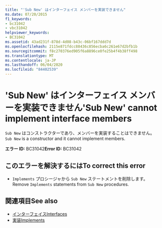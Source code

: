 ```yaml
---
title: "'Sub New' はインターフェイス メンバーを実装できません"
ms.date: 07/20/2015
f1_keywords:
- bc31042
- vbc31042
helpviewer_keywords:
- BC31042
ms.assetid: 43ad231f-878d-4d08-b43c-06bf167ddd7d
ms.openlocfilehash: 2115e871fdcc88436c856ecba6c261e67d2bfb1b
ms.sourcegitcommit: f8c270376ed905f6a8896ce0fe25b4f4b38ff498
ms.translationtype: MT
ms.contentlocale: ja-JP
ms.lasthandoff: 06/04/2020
ms.locfileid: "84402539"
---
```

# <a name="sub-new-cannot-implement-interface-members"></a><span data-ttu-id="b2a37-102">'Sub New' はインターフェイス メンバーを実装できません</span><span class="sxs-lookup"><span data-stu-id="b2a37-102">'Sub New' cannot implement interface members</span></span>
<span data-ttu-id="b2a37-103">`Sub New` はコンストラクターであり、メンバーを実装することはできません。</span><span class="sxs-lookup"><span data-stu-id="b2a37-103">`Sub New` is a constructor and it cannot implement members.</span></span>  
  
 <span data-ttu-id="b2a37-104">**エラー ID:** BC31042</span><span class="sxs-lookup"><span data-stu-id="b2a37-104">**Error ID:** BC31042</span></span>  
  
## <a name="to-correct-this-error"></a><span data-ttu-id="b2a37-105">このエラーを解決するには</span><span class="sxs-lookup"><span data-stu-id="b2a37-105">To correct this error</span></span>  
  
- <span data-ttu-id="b2a37-106">`Implements` プロシージャから `Sub New` ステートメントを削除します。</span><span class="sxs-lookup"><span data-stu-id="b2a37-106">Remove `Implements` statements from `Sub New` procedures.</span></span>  
  
## <a name="see-also"></a><span data-ttu-id="b2a37-107">関連項目</span><span class="sxs-lookup"><span data-stu-id="b2a37-107">See also</span></span>

- [<span data-ttu-id="b2a37-108">インターフェイス</span><span class="sxs-lookup"><span data-stu-id="b2a37-108">Interfaces</span></span>](../programming-guide/language-features/interfaces/index.md)
- [<span data-ttu-id="b2a37-109">実装</span><span class="sxs-lookup"><span data-stu-id="b2a37-109">Implements</span></span>](../language-reference/statements/implements-clause.md)
